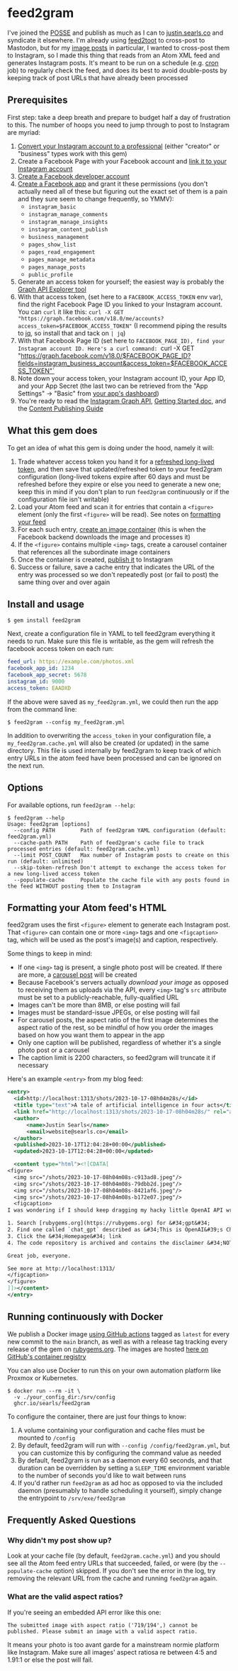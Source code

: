 # feed2gram

I've joined the [POSSE](https://indieweb.org/POSSE) and publish as much as I can
to [justin.searls.co](https://justin.searls.co) and syndicate it elsewhere.  I'm
already using [feed2toot](https://feed2toot.readthedocs.io/en/latest/) to
cross-post to Mastodon, but for my [image
posts](https://justin.searls.co/shots/) in particular, I wanted to cross-post
them to Instagram, so I made this thing that reads from an Atom XML feed and
generates Instagram posts. It's meant to be run on a schedule (e.g.
[cron](https://en.wikipedia.org/wiki/Cron) job) to regularly check the feed, and
does its best to avoid double-posts by keeping track of post URLs that have
already been processed

## Prerequisites

First step: take a deep breath and prepare to budget half a day of frustration
to this. The number of hoops you need to jump through to post to Instagram are
myriad:

1. [Convert your Instagram account to a
professional](https://business.instagram.com/getting-started#) (either "creator"
or "business" types work with this gem)
2. Create a Facebook Page with your Facebook account and [link it to your
Instagram account](https://help.instagram.com/570895513091465)
3. [Create a Facebook developer account](https://developers.facebook.com/docs/development/register/)
4. [Create a Facebook app](https://developers.facebook.com/docs/development/create-an-app/) and grant it these permissions (you don't actually need all of these but figuring out the exact set of them is a pain and they sure seem to change frequently, so YMMV):
    * `instagram_basic`
    * `instagram_manage_comments`
    * `instagram_manage_insights`
    * `instagram_content_publish`
    * `business_management`
    * `pages_show_list`
    * `pages_read_engagement`
    * `pages_manage_metadata`
    * `pages_manage_posts`
    * `public_profile`
5. Generate an access token for yourself; the easiest way is probably the [Graph API Explorer tool](https://developers.facebook.com/tools/explorer/)
6. With that access token, (set here to a `FACEBOOK_ACCESS_TOKEN` env var), find the right Facebook Page ID you linked to your Instagram account. You can `curl` it like this: `curl -X GET  "https://graph.facebook.com/v18.0/me/accounts?access_token=$FACEBOOK_ACCESS_TOKEN"` (I recommend piping the results to [jq](https://jqlang.github.io/jq/), so install that and tack on `| jq`)
7. With that Facebook Page ID (set here to `FACEBOOK_PAGE_ID), find your Instagram account ID. Here's a curl command: `curl -X GET  "https://graph.facebook.com/v18.0/$FACEBOOK_PAGE_ID?fields=instagram_business_account&access_token=$FACEBOOK_ACCESS_TOKEN"`
8. Note down your access token, your Instagram account ID, your App ID, and your App Secret (the last two can be retrieved from the "App Settings" -> "Basic" from [your app's dashboard](https://developers.facebook.com/apps/?show_reminder=true))
9. You're ready to read the [Instagram Graph API](https://developers.facebook.com/docs/instagram-api/overview), [Getting Started doc](https://developers.facebook.com/docs/instagram-api/getting-started), and the [Content Publishing Guide](https://developers.facebook.com/docs/instagram-api/guides/content-publishing)

## What this gem does

To get an idea of what this gem is doing under the hood, namely it will:

1. Trade whatever access token you hand it for a [refreshed long-lived token](https://developers.facebook.com/docs/facebook-login/guides/access-tokens/get-long-lived), and then save that updated/refreshed token to your feed2gram configuration (long-lived tokens expire after 60 days and must be refreshed before they expire or else you need to generate a new one; keep this in mind if you don't plan to run `feed2gram` continuously or if the configuration file isn't writable)
2. Load your Atom feed and scan it for entries that contain a `<figure>` element (only the first `<figure>` will be read). See notes on [formatting your feed](#formatting-your-atom-feeds-html)
3. For each such entry, [create an image container](https://developers.facebook.com/docs/instagram-api/guides/content-publishing/#step-1-of-2--create-container) (this is when the Facebook backend downloads the image and processes it)
4. If the `<figure>` contains multiple `<img>` tags, create a carousel container that references all the subordinate image containers
5. Once the container is created, [publish it](https://developers.facebook.com/docs/instagram-api/guides/content-publishing/#step-2-of-2--publish-container) to Instagram
6. Success or failure, save a cache entry that indicates the URL of the entry was processed so we don't repeatedly post (or fail to post) the same thing over and over again

## Install and usage

```
$ gem install feed2gram
```

Next, create a configuration file in YAML to tell feed2gram everything it needs
to run. Make sure this file is writable, as the gem will refresh the facebook
access token on each run:

```yaml
feed_url: https://example.com/photos.xml
facebook_app_id: 1234
facebook_app_secret: 5678
instagram_id: 9000
access_token: EAADXD
```

If the above were saved as `my_feed2gram.yml`, we could then run the app from
the command line:

```
$ feed2gram --config my_feed2gram.yml
```

In addition to overwriting the `access_token` in your configuration
file, a `my_feed2gram.cache.yml` will also be created (or updated) in the same
directory. This file is used internally by feed2gram to keep track of which
entry URLs in the atom feed have been processed and can be ignored on the next
run.

## Options

For available options, run `feed2gram --help`:

```
$ feed2gram --help
Usage: feed2gram [options]
  --config PATH        Path of feed2gram YAML configuration (default: feed2gram.yml)
  --cache-path PATH    Path of feed2gram's cache file to track processed entries (default: feed2gram.cache.yml)
  --limit POST_COUNT   Max number of Instagram posts to create on this run (default: unlimited)
  --skip-token-refresh Don't attempt to exchange the access token for a new long-lived access token
  --populate-cache     Populate the cache file with any posts found in the feed WITHOUT posting them to Instagram
```

## Formatting your Atom feed's HTML

feed2gram uses the first `<figure>` element to generate each Instagram post. That `<figure>` can contain one or more `<img>` tags and one `<figcaption>` tag, which will be used as the post's image(s) and caption, respectively.

Some things to keep in mind:

* If one `<img>` tag is present, a single photo post will be created. If there are more, a [carousel post](https://developers.facebook.com/docs/instagram-api/guides/content-publishing/#carousel-posts) will be created
* Because Facebook's servers actually _download your image_ as opposed to receiving them as uploads via the API, every `<img>` tag's `src` attribute must be set to a publicly-reachable, fully-qualified URL
* Images can't be more than 8MB, or else posting will fail
* Images must be standard-issue JPEGs, or else posting will fail
* For carousel posts, the aspect ratio of the first image determines the aspect ratio of the rest, so be mindful of how you order the images based on how you want them to appear in the app
* Only one caption will be published, regardless of whether it's a single photo post or a carousel
* The caption limit is 2200 characters, so feed2gram will truncate it if necessary

Here's an example `<entry>` from my blog feed:

```xml
<entry>
  <id>http://localhost:1313/shots/2023-10-17-08h04m28s/</id>
  <title type="text">A tale of artificial intelligence in four acts</title>
  <link href="http://localhost:1313/shots/2023-10-17-08h04m28s/" rel="alternate" type="text/html" />
  <author>
      <name>Justin Searls</name>
      <email>website@searls.co</email>
  </author>
  <published>2023-10-17T12:04:28+00:00</published>
  <updated>2023-10-17T12:04:28+00:00</updated>

  <content type="html"><![CDATA[
<figure>
  <img src="/shots/2023-10-17-08h04m08s-c913ad8.jpeg"/>
  <img src="/shots/2023-10-17-08h04m08s-79dbb2d.jpeg"/>
  <img src="/shots/2023-10-17-08h04m08s-8421af6.jpeg"/>
  <img src="/shots/2023-10-17-08h04m08s-b172e07.jpeg"/>
  <figcaption>
I was wondering if I should keep dragging my hacky little OpenAI API wrapper class from script to script, so:

1. Search [rubygems.org](https://rubygems.org) for &#34;gpt&#34;
2. Find one called `chat_gpt` described as &#34;This is OpenAI&#39;s ChatGPT API wrapper for Ruby&#34;
3. Click the &#34;Homepage&#34; link
4. The code repository is archived and contains the disclaimer &#34;NOTE this code was written by ChatGPT and may not work&#34;

Great job, everyone.

See more at http://localhost:1313/
</figcaption>
</figure>
]]></content>
</entry>
```

## Running continuously with Docker

We publish a Docker image [using GitHub
actions](https://github.com/searls/feed2gram/blob/main/.github/workflows/main.yml)
tagged as `latest` for every new commit to the `main` branch, as well as with a
release tag tracking every release of the gem on
[rubygems.org](https://rubygems.org). The images are hosted [here on GitHub's
container
registry](https://github.com/searls/feed2gram/pkgs/container/feed2gram)


You can also use Docker to run this on your own automation platform like Proxmox or Kubernetes.

```
$ docker run --rm -it \
  -v ./your_config_dir:/srv/config
  ghcr.io/searls/feed2gram
```

To configure the container, there are just four things to know:

1. A volume containing your configuration and cache files must be mounted to `/config`
2. By default, feed2gram will run with `--config /config/feed2gram.yml`, but you can
customize this by configuring the command value as needed
3. By default, feed2gram is run as a daemon every 60 seconds, and that duration can be overridden
by setting a `SLEEP_TIME` environment variable to the number of seconds you'd like
to wait between runs
4. If you'd rather run `feed2gram` as ad hoc as opposed to via the included daemon
(presumably to handle scheduling it yourself), simply change the entrypoint to
`/srv/exe/feed2gram`





## Frequently Asked Questions

### Why didn't my post show up?

Look at your cache file (by default, `feed2gram.cache.yml`) and you should see
all the Atom feed entry URLs that succeeded, failed, or were (by the `--populate-cache` option) skipped. If you don't see the error in the log, try
removing the relevant URL from the cache and running `feed2gram` again.

### What are the valid aspect ratios?

If you're seeing an embedded API error like this one:

```
The submitted image with aspect ratio ('719/194',) cannot be published. Please submit an image with a valid aspect ratio.
```

It means your photo is too avant garde for a mainstream normie platform like
Instagram. Make sure all images' aspect ratiosa re between 4:5 and 1.91:1 or
else the post will fail.

